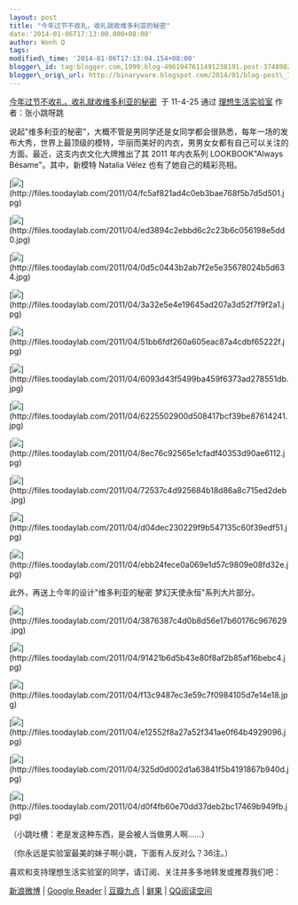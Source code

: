 ```yaml
--- 
layout: post 
title: "今年过节不收礼，收礼就收维多利亚的秘密" 
date:'2014-01-06T17:13:00.000+08:00' 
author: Wenh Q
tags:
modified\_time: '2014-01-06T17:13:04.154+08:00' 
blogger\_id: tag:blogger.com,1999:blog-4961947611491238191.post-3748982354775551301
blogger\_orig\_url: http://binaryware.blogspot.com/2014/01/blog-post\_7825.html
---
```

[今年过节不收礼，收礼就收维多利亚的秘密](http://www.toodaylab.com/21226)  于
11-4-25 通过 [理想生活实验室](http://www.toodaylab.com/)
作者：张小跳呀跳



说起"维多利亚的秘密"，大概不管是男同学还是女同学都会很熟悉，每年一场的发布大秀，世界上最顶级的模特，华丽而美好的内衣，男男女女都有自己可以关注的方面。最近，这支内衣文化大牌推出了其
2011 年内衣系列 LOOKBOOK"Always Bésame"。其中，新模特 Natalia Vélez
也有了她自己的精彩亮相。



[![](https://images-blogger-opensocial.googleusercontent.com/gadgets/proxy?url=http%3A%2F%2Ffiles.toodaylab.com%2F2011%2F04%2Ffc5af821ad4c0eb3bae768f5b7d5d501.jpg&container=blogger&gadget=a&rewriteMime=image%2F*)](http://files.toodaylab.com/2011/04/fc5af821ad4c0eb3bae768f5b7d5d501.jpg)



[![](https://images-blogger-opensocial.googleusercontent.com/gadgets/proxy?url=http%3A%2F%2Ffiles.toodaylab.com%2F2011%2F04%2Fed3894c2ebbd6c2c23b6c056198e5dd0.jpg&container=blogger&gadget=a&rewriteMime=image%2F*)](http://files.toodaylab.com/2011/04/ed3894c2ebbd6c2c23b6c056198e5dd0.jpg)



[![](https://images-blogger-opensocial.googleusercontent.com/gadgets/proxy?url=http%3A%2F%2Ffiles.toodaylab.com%2F2011%2F04%2F0d5c0443b2ab7f2e5e35678024b5d634.jpg&container=blogger&gadget=a&rewriteMime=image%2F*)](http://files.toodaylab.com/2011/04/0d5c0443b2ab7f2e5e35678024b5d634.jpg)



[![](https://images-blogger-opensocial.googleusercontent.com/gadgets/proxy?url=http%3A%2F%2Ffiles.toodaylab.com%2F2011%2F04%2F3a32e5e4e19645ad207a3d52f7f9f2a1.jpg&container=blogger&gadget=a&rewriteMime=image%2F*)](http://files.toodaylab.com/2011/04/3a32e5e4e19645ad207a3d52f7f9f2a1.jpg)



[![](https://images-blogger-opensocial.googleusercontent.com/gadgets/proxy?url=http%3A%2F%2Ffiles.toodaylab.com%2F2011%2F04%2F51bb6fdf260a605eac87a4cdbf65222f.jpg&container=blogger&gadget=a&rewriteMime=image%2F*)](http://files.toodaylab.com/2011/04/51bb6fdf260a605eac87a4cdbf65222f.jpg)



[![](https://images-blogger-opensocial.googleusercontent.com/gadgets/proxy?url=http%3A%2F%2Ffiles.toodaylab.com%2F2011%2F04%2F6093d43f5499ba459f6373ad278551db.jpg&container=blogger&gadget=a&rewriteMime=image%2F*)](http://files.toodaylab.com/2011/04/6093d43f5499ba459f6373ad278551db.jpg)



[![](https://images-blogger-opensocial.googleusercontent.com/gadgets/proxy?url=http%3A%2F%2Ffiles.toodaylab.com%2F2011%2F04%2F6225502900d508417bcf39be87614241.jpg&container=blogger&gadget=a&rewriteMime=image%2F*)](http://files.toodaylab.com/2011/04/6225502900d508417bcf39be87614241.jpg)



[![](https://images-blogger-opensocial.googleusercontent.com/gadgets/proxy?url=http%3A%2F%2Ffiles.toodaylab.com%2F2011%2F04%2F8ec76c92565e1cfadf40353d90ae6112.jpg&container=blogger&gadget=a&rewriteMime=image%2F*)](http://files.toodaylab.com/2011/04/8ec76c92565e1cfadf40353d90ae6112.jpg)



[![](https://images-blogger-opensocial.googleusercontent.com/gadgets/proxy?url=http%3A%2F%2Ffiles.toodaylab.com%2F2011%2F04%2F72537c4d925684b18d86a8c715ed2deb.jpg&container=blogger&gadget=a&rewriteMime=image%2F*)](http://files.toodaylab.com/2011/04/72537c4d925684b18d86a8c715ed2deb.jpg)



[![](https://images-blogger-opensocial.googleusercontent.com/gadgets/proxy?url=http%3A%2F%2Ffiles.toodaylab.com%2F2011%2F04%2Fd04dec230229f9b547135c60f39edf51.jpg&container=blogger&gadget=a&rewriteMime=image%2F*)](http://files.toodaylab.com/2011/04/d04dec230229f9b547135c60f39edf51.jpg)



[![](https://images-blogger-opensocial.googleusercontent.com/gadgets/proxy?url=http%3A%2F%2Ffiles.toodaylab.com%2F2011%2F04%2Febb24fece0a069e1d57c9809e08fd32e.jpg&container=blogger&gadget=a&rewriteMime=image%2F*)](http://files.toodaylab.com/2011/04/ebb24fece0a069e1d57c9809e08fd32e.jpg)



此外，再送上今年的设计"维多利亚的秘密 梦幻天使永恒"系列大片部分。



[![](https://images-blogger-opensocial.googleusercontent.com/gadgets/proxy?url=http%3A%2F%2Ffiles.toodaylab.com%2F2011%2F04%2F3876387c4d0b8d56e17b60176c967629.jpg&container=blogger&gadget=a&rewriteMime=image%2F*)](http://files.toodaylab.com/2011/04/3876387c4d0b8d56e17b60176c967629.jpg)



[![](https://images-blogger-opensocial.googleusercontent.com/gadgets/proxy?url=http%3A%2F%2Ffiles.toodaylab.com%2F2011%2F04%2F91421b6d5b43e80f8af2b85af16bebc4.jpg&container=blogger&gadget=a&rewriteMime=image%2F*)](http://files.toodaylab.com/2011/04/91421b6d5b43e80f8af2b85af16bebc4.jpg)



[![](https://images-blogger-opensocial.googleusercontent.com/gadgets/proxy?url=http%3A%2F%2Ffiles.toodaylab.com%2F2011%2F04%2Ff13c9487ec3e59c7f0984105d7e14e18.jpg&container=blogger&gadget=a&rewriteMime=image%2F*)](http://files.toodaylab.com/2011/04/f13c9487ec3e59c7f0984105d7e14e18.jpg)



[![](https://images-blogger-opensocial.googleusercontent.com/gadgets/proxy?url=http%3A%2F%2Ffiles.toodaylab.com%2F2011%2F04%2Fe12552f8a27a52f341ae0f64b4929096.jpg&container=blogger&gadget=a&rewriteMime=image%2F*)](http://files.toodaylab.com/2011/04/e12552f8a27a52f341ae0f64b4929096.jpg)



[![](https://images-blogger-opensocial.googleusercontent.com/gadgets/proxy?url=http%3A%2F%2Ffiles.toodaylab.com%2F2011%2F04%2F325d0d002d1a63841f5b4191867b940d.jpg&container=blogger&gadget=a&rewriteMime=image%2F*)](http://files.toodaylab.com/2011/04/325d0d002d1a63841f5b4191867b940d.jpg)



[![](https://images-blogger-opensocial.googleusercontent.com/gadgets/proxy?url=http%3A%2F%2Ffiles.toodaylab.com%2F2011%2F04%2Fd0f4fb60e70dd37deb2bc17469b949fb.jpg&container=blogger&gadget=a&rewriteMime=image%2F*)](http://files.toodaylab.com/2011/04/d0f4fb60e70dd37deb2bc17469b949fb.jpg)



（小跳吐槽：老是发这种东西，是会被人当做男人啊……）

（你永远是实验室最美的妹子啊小跳，下面有人反对么？36注。）



喜欢和支持理想生活实验室的同学，请订阅、关注并多多地转发或推荐我们吧：

[新浪微博](http://t.sina.com.cn/toodaylab) | [Google
Reader](http://fusion.google.com/add?feedurl=http://www.toodaylab.com/feed)
| [豆瓣九点](http://9.douban.com/subject/9378031/) |
[鲜果](http://www.xianguo.com/subscribe.php?url=http://www.toodaylab.com/feed/atom)
|
[QQ阅读空间](http://mail.qq.com/cgi-bin/feed?u=http://feeds.feedburner.com/toodaylab)
